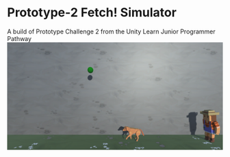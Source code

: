 # Prototype-2 Fetch! Simulator
A build of Prototype Challenge 2 from the Unity Learn Junior Programmer Pathway
![Fetch Simulator from Unity Learn](https://github.com/BrosephB/Prototype-2/blob/main/cover.png)
